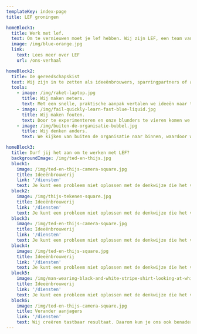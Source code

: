 ```yaml
---
templateKey: index-page
title: LEF groningen

homeBlock1:
  title: Werk met lef.
  text: Om te vernieuwen moet je lef hebben. Wij zijn LEF, een team van twintigers met bravoure en een scherpe blik. Door te confronteren en te verrassen dagen wij organisaties uit om te innoveren en te veranderen.
  image: /img/blue-orange.jpg
  link:
    text: Lees meer over LEF
    url: /ons-verhaal

homeBlock2:
  title: De gereedschapskist
  text: Wij zijn in te zetten als ideeënbrouwers, sparringpartners of aanjagers. We beginnen klein en creëren stap voor stap iets groots. Zo bewegen wij, en zo willen we anderen in beweging brengen.
  tools:
    - image: /img/raket-laptop.jpg
      title: Wij maken meters.
      text: Met een snelle, praktische aanpak vertalen we ideeën naar tastbaar resultaat.
    - image: /img/fail-quickly-learn-fast-blue-liquid.jpg
      title: Wij maken fouten.
      text: Door te experimenteren en onze blunders te vieren komen we verder.
    - image: /img/buiten-de-organisatie-bubbel.jpg
      title: Wij denken anders.
      text: We kijken van buiten de organisatie naar binnen, waardoor we kritisch en onbevangen zijn.

homeBlock3:
  title: Durf jij het aan om te werken met LEF?
  backgroundImage: /img/ted-en-thijs.jpg
  block1:
    image: /img/ted-en-thijs-camera-square.jpg
    title: Ideeënbrouwerij
    link: '/diensten'
    text: Je kunt een probleem niet oplossen met de denkwijze die het veroorzaakt heeft. Daarom brouwen wij nieuwe ideeën, buiten de kaders.
  block2:
    image: /img/thijs-tekenen-square.jpg
    title: Ideeënbrouwerij
    link: '/diensten'
    text: Je kunt een probleem niet oplossen met de denkwijze die het veroorzaakt heeft. Daarom brouwen wij nieuwe ideeën, buiten de kaders.
  block3:
    image: /img/ted-en-thijs-camera-square.jpg
    title: Ideeënbrouwerij
    link: '/diensten'
    text: Je kunt een probleem niet oplossen met de denkwijze die het veroorzaakt heeft. Daarom brouwen wij nieuwe ideeën, buiten de kaders.
  block4:
    image: /img/ted-en-thijs-square.jpg
    title: Ideeënbrouwerij
    link: '/diensten'
    text: Je kunt een probleem niet oplossen met de denkwijze die het veroorzaakt heeft. Daarom brouwen wij nieuwe ideeën, buiten de kaders.
  block5:
    image: /img/man-wearing-black-and-white-stripe-shirt-looking-at-white-212286.jpg
    title: Ideeënbrouwerij
    link: '/diensten'
    text: Je kunt een probleem niet oplossen met de denkwijze die het veroorzaakt heeft. Daarom brouwen wij nieuwe ideeën, buiten de kaders.
  block6:
    image: /img/ted-en-thijs-camera-square.jpg
    title: Verander aanjagers
    link: '/diensten'
    text: Wij creëren tastbaar resultaat. Daarom kun je ons ook benaderen als er iets op touw moet worden gezet.
---
```

